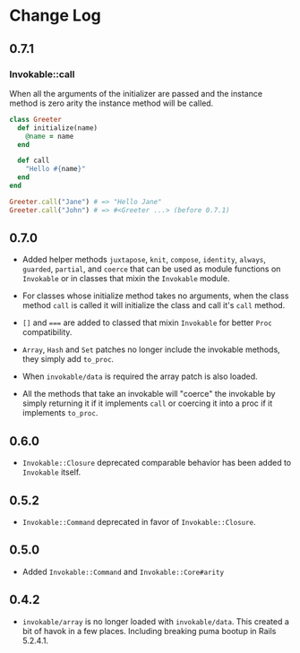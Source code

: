 # Change Log

## 0.7.1

### Invokable::call

When all the arguments of the initializer are passed and the instance method is zero arity the instance method will be called.

```ruby
class Greeter
  def initialize(name)
    @name = name
  end

  def call
    "Hello #{name}"
  end
end

Greeter.call("Jane") # => "Hello Jane"
Greeter.call("John") # => #<Greeter ...> (before 0.7.1)
```

## 0.7.0

- Added helper methods `juxtapose`, `knit`, `compose`, `identity`, `always`, `guarded`, `partial`, and `coerce`
  that can be used as module functions on `Invokable` or in classes that mixin the `Invokable` module.

- For classes whose initialize method takes no arguments, when the class method `call` is called it will
  initialize the class and call it's `call` method.

- `[]` and `===` are added to classed that mixin `Invokable` for better `Proc` compatibility.

- `Array`, `Hash` and `Set` patches no longer include the invokable methods, they simply add `to_proc`.

- When `invokable/data` is required the array patch is also loaded.

- All the methods that take an invokable will "coerce" the invokable by simply returning it if it implements `call`
  or coercing it into a proc if it implements `to_proc`.

## 0.6.0

- `Invokable::Closure` deprecated comparable behavior has been added to `Invokable` itself.

## 0.5.2

- `Invokable::Command` deprecated in favor of `Invokable::Closure`.

## 0.5.0

- Added `Invokable::Command` and `Invokable::Core#arity`

## 0.4.2

- `invokable/array` is no longer loaded with `invokable/data`.
   This created a bit of havok in a few places. Including breaking
   puma bootup in Rails 5.2.4.1.
